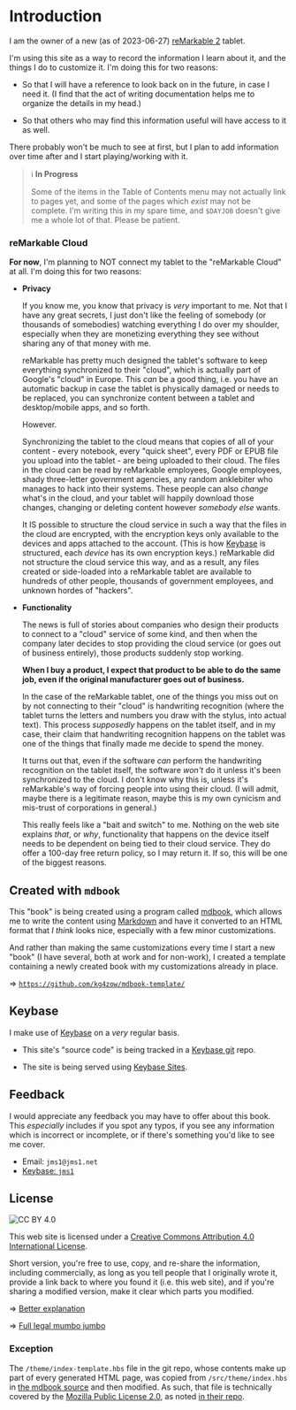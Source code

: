 # Introduction

I am the owner of a new (as of 2023-06-27) [reMarkable 2](https://remarkable.com/) tablet.

I'm using this site as a way to record the information I learn about it, and the things I do to customize it. I'm doing this for two reasons:

* So that I will have a reference to look back on in the future, in case I need it. (I find that the act of writing documentation helps me to organize the details in my head.)

* So that others who may find this information useful will have access to it as well.

There probably won't be much to see at first, but I plan to add information over time after and I start playing/working with it.

> &#x2139;&#xFE0F; **In Progress**
>
> Some of the items in the Table of Contents menu may not actually link to pages yet, and some of the pages which *exist* may not be complete. I'm writing this in my spare time, and `$DAYJOB` doesn't give me a whole lot of that. Please be patient.

### reMarkable Cloud

**For now**, I'm planning to NOT connect my tablet to the "reMarkable Cloud" at all. I'm doing this for two reasons:

* **Privacy**

    If you know me, you know that privacy is *very* important to me. Not that I have any great secrets, I just don't like the feeling of somebody (or thousands of somebodies) watching everything I do over my shoulder, especially when they are monetizing everything they see without sharing any of that money with me.

    reMarkable has pretty much designed the tablet's software to keep everything synchronized to their "cloud", which is actually part of Google's "cloud" in Europe. This *can* be a good thing, i.e. you have an automatic backup in case the tablet is physically damaged or needs to be replaced, you can synchronize content between a tablet and desktop/mobile apps, and so forth.

    However.

    Synchronizing the tablet to the cloud means that copies of all of your content - every notebook, every "quick sheet", every PDF or EPUB file you upload into the tablet - are being uploaded to their cloud. The files in the cloud can be read by reMarkable employees, Google employees, shady three-letter government agencies, any random anklebiter who manages to hack into their systems. These people can also *change* what's in the cloud, and your tablet will happily download those changes, changing or deleting content however *somebody else* wants.

    It IS possible to structure the cloud service in such a way that the files in the cloud are encrypted, with the encryption keys only available to the devices and apps attached to the account. (This is how [Keybase](https://keybase.io/) is structured, each *device* has its own encryption keys.) reMarkable did not structure the cloud service this way, and as a result, any files created or side-loaded into a reMarkable tablet are available to hundreds of other people, thousands of government employees, and unknown hordes of "hackers".

* **Functionality**

    The news is full of stories about companies who design their products to connect to a "cloud" service of some kind, and then when the company later decides to stop providing the cloud service (or goes out of business entirely), those products suddenly stop working.

    **When I buy a product, I expect that product to be able to do the same job, even if the original manufacturer goes out of business.**

    In the case of the reMarkable tablet, one of the things you miss out on by not connecting to their "cloud" is handwriting recognition (where the tablet turns the letters and numbers you draw with the stylus, into actual text). This process *supposedly* happens on the tablet itself, and in my case, their claim that handwriting recognition happens on the tablet was one of the things that finally made me decide to spend the money.

    It turns out that, even if the software *can* perform the handwriting recognition on the tablet itself, the software *won't* do it unless it's been synchronized to the cloud. I don't know why this is, unless it's reMarkable's way of forcing people into using their cloud. (I will admit, maybe there is a legitimate reason, maybe this is my own cynicism and mis-trust of corporations in general.)

    This really feels like a "bait and switch" to me. Nothing on the web site explains *that*, or *why*, functionality that happens on the device itself needs to be dependent on being tied to their cloud service. They do offer a 100-day free return policy, so I may return it. If so, this will be one of the biggest reasons.

## Created with `mdbook`

This "book" is being created using a program called [mdbook](https://rust-lang.github.io/mdBook/), which allows me to write the content using [Markdown](https://en.wikipedia.org/wiki/Markdown) and have it converted to an HTML format that *I think* looks nice, especially with a few minor customizations.

And rather than making the same customizations every time I start a new "book" (I have several, both at work and for non-work), I created a template containing a newly created book with my customizations already in place.

&#x21D2; [`https://github.com/kg4zow/mdbook-template/`](https://github.com/kg4zow/mdbook-template/)

## Keybase

I make use of [Keybase](https://keybase.io/) on a *very* regular basis.

* This site's "source code" is being tracked in a [Keybase git](https://book.keybase.io/git) repo.

* The site is being served using [Keybase Sites](https://book.keybase.io/sites).

## Feedback

I would appreciate any feedback you may have to offer about this book. This *especially* includes if you spot any typos, if you see any information which is incorrect or incomplete, or if there's something you'd like to see me cover.

* Email: `jms1@jms1.net`
* [Keybase: `jms1`](https://keybase.io/jms1/)

## License

![CC BY 4.0](https://i.creativecommons.org/l/by/4.0/88x31.png)

This web site is licensed under a [Creative Commons Attribution 4.0 International License](href="http://creativecommons.org/licenses/by/4.0/").

Short version, you're free to use, copy, and re-share the information, including commercially, as long as you tell people that I originally wrote it, provide a link back to where you found it (i.e. this web site), and if you're sharing a modified version, make it clear which parts you modified.

&#x21D2; [Better explanation](https://creativecommons.org/licenses/by/4.0/)

&#x21D2; [Full legal mumbo jumbo](https://creativecommons.org/licenses/by/4.0/legalcode)

### Exception

The `/theme/index-template.hbs` file in the git repo, whose contents make up part of every generated HTML page, was copied from `/src/theme/index.hbs` in [the mdbook source](https://github.com/rust-lang/mdBook/blob/master/src/theme/index.hbs) and then modified. As such, that file is technically covered by the [Mozilla Public License 2.0](https://www.mozilla.org/en-US/MPL/), as noted [in their repo](https://github.com/rust-lang/mdBook/blob/master/LICENSE).
